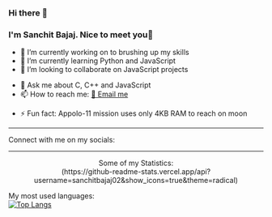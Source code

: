 ### Hi there 👋

### I'm Sanchit Bajaj. Nice to meet you🙂

<!-- **Sanchitbajaj02/sanchitbajaj02** is a ✨ _special_ ✨ repository because its `README.md` (this file) appears on your GitHub profile. -->

- 🔭 I’m currently working on to brushing up my skills
- 🌱 I’m currently learning Python and JavaScript
- 👯 I’m looking to collaborate on JavaScript projects
<!-- - 🤔 I’m looking for help with ... -->
- 💬 Ask me about C, C++ and JavaScript
- 📫 How to reach me: <a href="mailto:sanchit02@outlook.com">📧 Email me</a>
<!-- - 😄 Pronouns: ... -->
- ⚡ Fun fact: Appolo-11 mission uses only 4KB RAM to reach on moon

<hr>
Connect with me on my socials:
<hr>

<p align="center">
Some of my Statistics:<br>
(https://github-readme-stats.vercel.app/api?username=sanchitbajaj02&show_icons=true&theme=radical)

My most used languages:<br>
[![Top Langs](https://github-readme-stats.vercel.app/api/top-langs/?username=sanchitbajaj02)](https://github.com/anuraghazra/github-readme-stats)
</p>